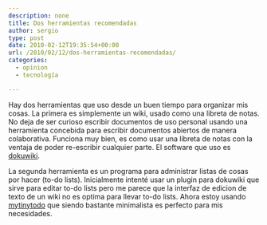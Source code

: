 ```yaml
---
description: none
title: Dos herramientas recomendadas
author: sergio
type: post
date: 2010-02-12T19:35:54+00:00
url: /2010/02/12/dos-herramientas-recomendadas/
categories:
  - opinion
  - tecnología

---
```

Hay dos herramientas que uso desde un buen tiempo para organizar mis cosas. La primera es simplemente un wiki, usado como una libreta de notas. No deja de ser curioso escribir documentos de uso personal usando una herramienta concebida para escribir documentos abiertos de manera colaborativa. Funciona muy bien, es como usar una libreta de notas con la ventaja de poder re-escribir cualquier parte. El software que uso es [dokuwiki][1].

La segunda herramienta es un programa para administrar listas de cosas por hacer (to-do lists). Inicialmente intenté usar un plugin para dokuwiki que sirve para editar to-do lists pero me parece que la interfaz de edicion de texto de un wiki no es optima para llevar to-do lists. Ahora estoy usando [mytinytodo][2] que siendo bastante minimalista es perfecto para mis necesidades.

 [1]: http://www.dokuwiki.org
 [2]: http://www.mytinytodo.net
